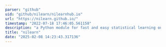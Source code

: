 ```yaml
---
parser: "github"
uid: "github/nilearn/nilearnhub.io"
url: "https://nilearn.github.io/"
timestamp: "2022-07-18 17:46:05.561158"
description: "a Python module for fast and easy statistical learning on NeuroImaging data.  It leverages the scikit-learn Python toolbox for multivariate statistics with applications such as predictive modelling, classification, decoding, or connectivity analysis."
title: "nilearn"
date: "2025-02-08 14:23:43.317136"
---
```

